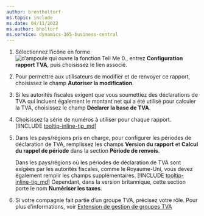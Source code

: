 ```yaml
---
author: brentholtorf
ms.topic: include
ms.date: 04/11/2022
ms.author: bholtorf
ms.service: dynamics-365-business-central
---
```

1. Sélectionnez l’icône en forme ![d’ampoule qui ouvre la fonction Tell Me 0.](../media/ui-search/search_small.png "Dites-moi ce que vous voulez faire"), entrez **Configuration rapport TVA**, puis choisissez le lien associé.  
2. Pour permettre aux utilisateurs de modifier et de renvoyer ce rapport, choisissez le champ **Autoriser la modification**.  
3. Si les autorités fiscales exigent que vous soumettiez des déclarations de TVA qui incluent également le montant net qui a été utilisé pour calculer la TVA, choisissez le champ **Déclarer la base de TVA**.  
4. Choisissez la série de numéros à utiliser pour chaque rapport. [!INCLUDE [tooltip-inline-tip_md](tooltip-inline-tip_md.md)]  
5. Dans les pays/régions pris en charge, pour configurer les périodes de déclaration de TVA, remplissez les champs **Version du rapport** et **Calcul du rappel de période** dans la section **Période de renvois**.  

    Dans les pays/régions où les périodes de déclaration de TVA sont exigées par les autorités fiscales, comme le Royaume-Uni, vous devez également remplir les champs supplémentaires. [!INCLUDE [tooltip-inline-tip_md](tooltip-inline-tip_md.md)]  Cependant, dans la version britannique, cette section porte le nom **Numériser les taxes**.
6. Si votre compagnie fait partie d’un groupe TVA, précisez votre rôle. Pour plus d’informations, voir [Extension de gestion de groupes TVA](../ui-extensions-vat-group.md)  
